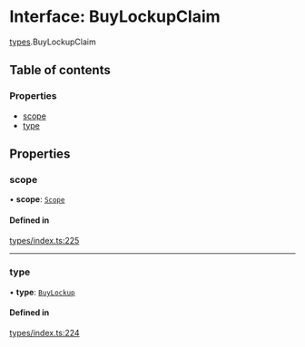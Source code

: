 # Interface: BuyLockupClaim

[types](../wiki/types).BuyLockupClaim

## Table of contents

### Properties

- [scope](../wiki/types.BuyLockupClaim#scope)
- [type](../wiki/types.BuyLockupClaim#type)

## Properties

### scope

• **scope**: [`Scope`](../wiki/types.Scope)

#### Defined in

[types/index.ts:225](https://github.com/PolymeshAssociation/polymesh-sdk/blob/46129005/src/types/index.ts#L225)

___

### type

• **type**: [`BuyLockup`](../wiki/types.ClaimType#buylockup)

#### Defined in

[types/index.ts:224](https://github.com/PolymeshAssociation/polymesh-sdk/blob/46129005/src/types/index.ts#L224)
